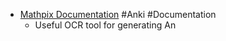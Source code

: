 - [Mathpix Documentation](https://mathpix.com/docs/snip/overview) #Anki #Documentation
	- Useful OCR tool for generating An